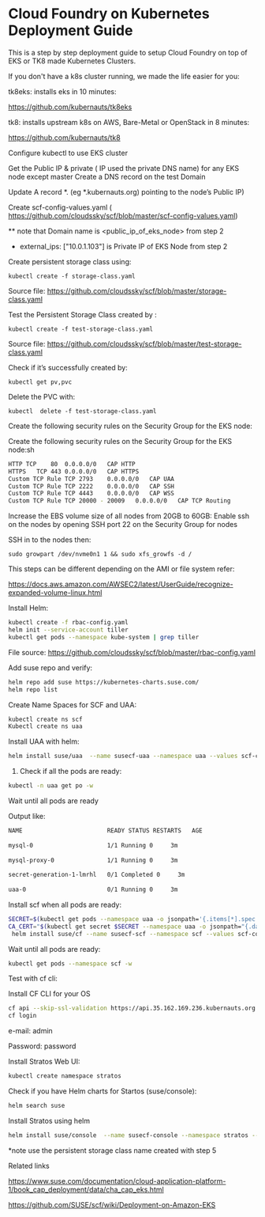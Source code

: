 # Cloud Foundry on Kubernetes Deployment Guide

This is a step by step deployment guide to setup Cloud Foundry on top of EKS or TK8 made Kubernetes Clusters.

If you don't have a k8s cluster running, we made the life easier for you:

tk8eks: installs eks in 10 minutes:

https://github.com/kubernauts/tk8eks

tk8: installs upstream k8s on AWS, Bare-Metal or OpenStack in 8 minutes:

https://github.com/kubernauts/tk8


Configure kubectl to use EKS cluster

Get the Public IP & private ( IP used the private DNS name)  for any EKS node except master
Create a DNS record on the test Domain

Update A record *.<your-test-domain>  (eg *.kubernauts.org) pointing to the node’s Public IP)

Create scf-config-values.yaml ( https://github.com/cloudssky/scf/blob/master/scf-config-values.yaml)

** note that Domain name is <public_ip_of_eks_node> from step 2

* external_ips: ["10.0.1.103"] is Private IP of EKS Node from step 2

Create persistent storage class using:

`kubectl create -f storage-class.yaml`

Source file: https://github.com/cloudssky/scf/blob/master/storage-class.yaml

Test the Persistent Storage Class created by :

`kubectl create -f test-storage-class.yaml`

Source file: https://github.com/cloudssky/scf/blob/master/test-storage-class.yaml

Check if it’s successfully created by:

`kubectl get pv,pvc`

Delete the PVC with:

`kubectl  delete -f test-storage-class.yaml`

Create the following security rules on the Security Group for the EKS node:


Create the following security rules on the Security Group for the EKS node:sh

```bash
HTTP TCP	80	0.0.0.0/0	CAP HTTP
HTTPS	TCP	443	0.0.0.0/0	CAP HTTPS
Custom TCP Rule	TCP	2793	0.0.0.0/0	CAP UAA
Custom TCP Rule	TCP	2222	0.0.0.0/0	CAP SSH
Custom TCP Rule	TCP	4443	0.0.0.0/0	CAP WSS
Custom TCP Rule TCP	20000 - 20009	0.0.0.0/0	CAP TCP Routing
```



Increase the EBS volume size of all nodes from 20GB to 60GB:
Enable ssh on the nodes by opening SSH port 22 on the Security Group for nodes

SSH in to the nodes then:

`sudo growpart /dev/nvme0n1 1 && sudo xfs_growfs -d /`

This steps can be different depending on the AMI or file system refer:

https://docs.aws.amazon.com/AWSEC2/latest/UserGuide/recognize-expanded-volume-linux.html

Install Helm:


```bash
kubectl create -f rbac-config.yaml
helm init --service-account tiller
kubectl get pods --namespace kube-system | grep tiller
```

File source: https://github.com/cloudssky/scf/blob/master/rbac-config.yaml

Add suse repo and verify:


```bash
helm repo add suse https://kubernetes-charts.suse.com/
helm repo list
```

Create Name Spaces for SCF and UAA:

```bash
kubectl create ns scf
Kubectl create ns uaa
```



Install UAA with helm:

```bash
helm install suse/uaa  --name susecf-uaa --namespace uaa --values scf-config-values.yaml
```

1. Check if all the pods are ready:

```bash
kubectl -n uaa get po -w
```

Wait until all pods are ready

Output like:


```bash
NAME                        READY STATUS RESTARTS   AGE
 
mysql-0                     1/1 Running 0     3m
 
mysql-proxy-0               1/1 Running 0     3m
 
secret-generation-1-lmrhl   0/1 Completed 0     3m
 
uaa-0                       0/1 Running 0     3m
```


Install scf when all pods are ready:

```bash
SECRET=$(kubectl get pods --namespace uaa -o jsonpath='{.items[*].spec.containers[?(.name=="uaa")].env[(.name=="INTERNAL_CA_CERT")].valueFrom.secretKeyRef.name}')
CA_CERT="$(kubectl get secret $SECRET --namespace uaa -o jsonpath="{.data['internal-ca-cert']}" | base64 --decode -)"
 helm install suse/cf --name susecf-scf --namespace scf --values scf-config-values.yaml --set "secrets.UAA_CA_CERT=${CA_CERT}"
 ```

Wait until all pods are ready:

```bash
kubectl get pods --namespace scf -w
```

Test with cf cli:

Install CF CLI for your OS

```bash
cf api --skip-ssl-validation https://api.35.162.169.236.kubernauts.org
cf login
```

e-mail: admin

Password: password

Install Stratos Web UI:

```bash
kubectl create namespace stratos
```

Check if you have Helm charts for Startos (suse/console):

```bash
helm search suse
```

Install Stratos using helm

```bash
helm install suse/console  --name susecf-console --namespace stratos --values scf-config-values.yaml  --set storageClass=gp2
```

*note use the persistent storage class name created with step 5


Related links

https://www.suse.com/documentation/cloud-application-platform-1/book_cap_deployment/data/cha_cap_eks.html

https://github.com/SUSE/scf/wiki/Deployment-on-Amazon-EKS
